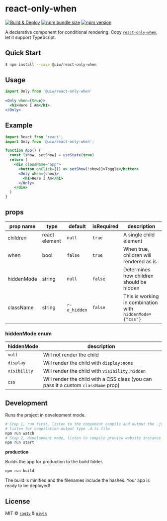react-only-when
===

[![Build & Deploy](https://github.com/uiwjs/react-only-when/actions/workflows/ci.yml/badge.svg)](https://github.com/uiwjs/react-only-when/actions/workflows/ci.yml) [![npm bundle size](https://img.shields.io/bundlephobia/minzip/@uiw/react-only-when)](https://www.npmjs.com/package/@uiw/react-only-when) [![npm version](https://img.shields.io/npm/v/@uiw/react-md-editor.svg)](https://www.npmjs.com/package/@uiw/react-md-editor)

A declarative component for conditional rendering. Copy [`react-only-when`](https://github.com/sag1v/react-only-when), let it support TypeScript.

## Quick Start

```bash
$ npm install --save @uiw/react-only-when
```

## Usage

```jsx
import Only from '@uiw/react-only-when'
 
<Only when={true}>
  <h1>Here I Am</h1>
</Only>
```

## Example

```jsx
import React from 'react';
import Only from '@uiw/react-only-when';

function App() {
  const [show, setShow] = useState(true)
  return (
    <div className="app">
      <button onClick={() => setShow(!show)}>Toggle</button>
      <Only when={show}>
        <h1>Here I Am</h1>
      </Only>
    </div>
  )
}
```

## props

| prop name  | type | default | isRequired | description |
| ----- | ----- | ----- | ----- | ----- |
| children | react element | `null` | `true` | A single child element |
| when | bool | `false` | `true` | When true, children will rendered as is |
| hiddenMode | string | `null`   | `false` | Determines how children should be hidden |
| className  | string | `r-o_hidden` | `false` | This is working in combination with `hiddenMode={"css"}` |

### hiddenMode enum

| hiddenMode | description |
| ----- | ----- |
| `null` | Will not render the child |
| `display` | Will render the child with `display:none` |
| `visibility` | Will render the child with `visibility:hidden` |
| `css` | Will render the child with a CSS class (you can pass it a custom `className` prop) |


## Development

Runs the project in development mode.  

```bash
# Step 1, run first, listen to the component compile and output the .js file
# listen for compilation output type .d.ts file
npm run watch
# Step 2, development mode, listen to compile preview website instance
npm run start
```

**production**

Builds the app for production to the build folder.

```bash
npm run build
```

The build is minified and the filenames include the hashes.
Your app is ready to be deployed!


## License

MIT © [`sag1v`](https://github.com/sag1v) & [`uiwjs`](https://github.com/uiwjs)